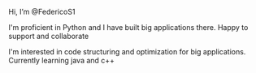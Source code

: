  Hi, I’m @FedericoS1

I'm proficient in Python and I have built big applications there. Happy to support and collaborate

I'm interested in code structuring and optimization for big applications. 
Currently learning java and c++

<!---
FedericoS1/FedericoS1 is a ✨ special ✨ repository because its `README.md` (this file) appears on your GitHub profile.
You can click the Preview link to take a look at your changes.
--->
